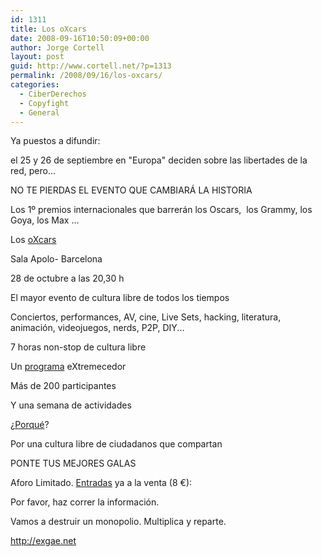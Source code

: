 ```yaml
---
id: 1311
title: Los oXcars
date: 2008-09-16T10:50:09+00:00
author: Jorge Cortell
layout: post
guid: http://www.cortell.net/?p=1313
permalink: /2008/09/16/los-oxcars/
categories:
  - CiberDerechos
  - Copyfight
  - General
---
```

Ya puestos a difundir:

el 25 y 26 de septiembre en "Europa" deciden sobre las libertades de la red, pero...

NO TE PIERDAS EL EVENTO QUE CAMBIARÁ LA HISTORIA

Los 1º premios internacionales que barrerán los Oscars,  los Grammy, los Goya, los Max …

Los <a title="oXcars" href="http://exgae.net/los-oxcars" target="_blank">oXcars</a>

Sala Apolo- Barcelona
  
28 de octubre a las 20,30 h

El mayor evento de cultura libre de todos los tiempos

Conciertos, performances, AV, cine, Live Sets, hacking, literatura, animación, videojuegos, nerds, P2P, DIY...

7 horas non-stop de cultura libre

Un <a title="programa" href="http://exgae.net/los-oxcars/programa" target="_blank">programa</a> eXtremecedor

Más de 200 participantes

Y una semana de actividades

¿<a title="SGAE avaricia" href="http://exgae.net/la-avaricia" target="_blank">Porqué</a>?

Por una cultura libre de ciudadanos que compartan

PONTE TUS MEJORES GALAS

Aforo Limitado. <a title="entradas" href="http://www.codetickets.com/sala-apolo/es/sala-apolo.com/14/" target="_blank">Entradas</a> ya a la venta (8 €):

Por favor, haz correr la información.
  
Vamos a destruir un monopolio. Multiplica y reparte.
  
<a title="exgae" href="http://exgae.net" target="_blank">http://exgae.net</a>